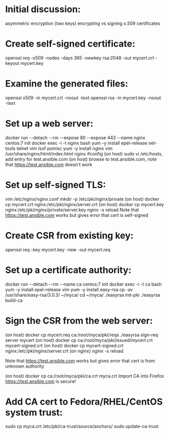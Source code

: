 # Initial discussion:
asymmetric encryption (two keys)
encrypting vs signing
x.509 certificates

# Create self-signed certificate:
openssl req -x509 -nodes -days 365 -newkey rsa:2048 -out mycert.crt -keyout mycert.key

# Examine the generated files:
openssl x509 -in mycert.crt -noout -text
openssl rsa -in mycert.key -noout -text

# Set up a web server:
docker run --detach --rm --expose 80 --expose 443 --name nginx centos:7 init
docker exec -i -t nginx bash
yum -y install epel-release net-tools telnet vim lsof psmisc
yum -y install nginx
vim /usr/share/nginx/html/index.html
nginx
ifconfig
(on host) sudo vi /etc/hosts, add entry for test.ansible.com
(on host) browse to test.ansible.com, note that https://test.ansible.com doesn't work

# Set up self-signed TLS:
vim /etc/nginx/nginx.conf
mkdir -p /etc/pki/nginx/private
(on host) docker cp mycert.crt nginx:/etc/pki/nginx/server.crt
(on host) docker cp mycert.key nginx:/etc/pki/nginx/private/server.key
nginx -s reload
Note that https://test.ansible.com works but gives error that cert is self-signed

# Create CSR from existing key:
openssl req -key mycert.key -new -out mycert.req

# Set up a certificate authority:
docker run --detach --rm --name ca centos:7 init
docker exec -i -t ca bash
yum -y install epel-release vim
yum -y install easy-rsa
cp -av /usr/share/easy-rsa/3.0.3/ ~/myca/
cd ~/myca/
./easyrsa init-pki
./easyrsa build-ca

# Sign the CSR from the web server:
(on host) docker cp mycert.req ca:/root/myca/pki/reqs
./easyrsa sign-req server mycert
(on host) docker cp ca:/root/myca/pki/issued/mycert.crt mycert-signed.crt
(on host) docker cp mycert-signed.crt nginx:/etc/pki/nginx/server.crt
(on nginx) nginx -s reload

Note that https://test.ansible.com works but gives error that cert is from unknown authority

(on host) docker cp ca:/root/myca/pki/ca.crt myca.crt
Import CA into Firefox
https://test.ansible.com is secure!

# Add CA cert to Fedora/RHEL/CentOS system trust:
sudo cp myca.crt /etc/pki/ca-trust/source/anchors/
sudo update-ca-trust


